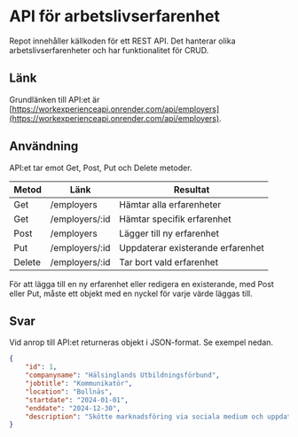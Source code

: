 # API för arbetslivserfarenhet
Repot innehåller källkoden för ett REST API. Det hanterar olika arbetslivserfarenheter och har funktionalitet för CRUD. 

## Länk
Grundlänken till API:et är [https://workexperienceapi.onrender.com/api/employers](https://workexperienceapi.onrender.com/api/employers).

## Användning
API:et tar emot Get, Post, Put och Delete metoder. 

| Metod     | Länk          | Resultat                          |
|-----------|---------------|-----------------------------------|
| Get       | /employers    | Hämtar alla erfarenheter          |
| Get       | /employers/:id| Hämtar specifik erfarenhet        |
| Post      | /employers    | Lägger till ny erfarenhet         |
| Put       | /employers/:id| Uppdaterar existerande erfarenhet |
| Delete    | /employers/:id| Tar bort vald erfarenhet          |

För att lägga till en ny erfarenhet eller redigera en existerande, med Post eller Put, måste ett objekt med en nyckel för varje värde läggas till.

## Svar
Vid anrop till API:et returneras objekt i JSON-format. Se exempel nedan.

```json
{
    "id": 1,
    "companyname": "Hälsinglands Utbildningsförbund",
    "jobtitle": "Kommunikatör",
    "location": "Bollnäs",
    "startdate": "2024-01-01",
    "enddate": "2024-12-30",
    "description": "Skötte marknadsföring via sociala medium och uppdaterade webbplatsen."
}
```

